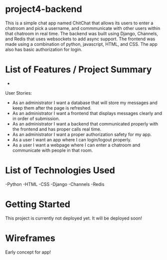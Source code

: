 # project4-backend

This is a simple chat app named ChitChat that allows its users to enter a chatroom and pick a username, and commmunicate with other users within that chatroom in real time. The backend was built using Django, Channels, and Redis that uses websockets to add async support. The frontend was made using a combination of python, javascript, HTML, and CSS. The app also has basic authorization for login. 

# List of Features / Project Summary
- 

User Stories:
- As an administrator I want a database that will store my messages and keep them after the page is refreshed. 
- As an administrator I want a frontend that displays messages clearly and in order of submission. 
- As an administrator I want a backend that communicated properly with the frontend and has proper calls real time. 
- As an administrator I want a proper authorization safety for my app. 
- As a user I want an app where I can login/logout properly.
- As a user I want a webpage where I can enter a chatroom and communicate with people in that room. 

# List of Technologies Used
-Python
-HTML
-CSS
-Django
-Channels
-Redis

# Getting Started
This project is currently not deployed yet. It will be deployed soon!

# Wireframes
Early concept for app!
